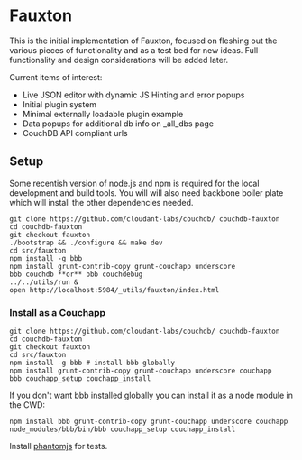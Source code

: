 Fauxton
=======

This is the initial implementation of Fauxton, focused on fleshing out
the various pieces of functionality and as a test bed for new ideas.
Full functionality and design considerations will be added later.

Current items of interest:

  * Live JSON editor with dynamic JS Hinting and error popups
  * Initial plugin system
  * Minimal externally loadable plugin example
  * Data popups for additional db info on \_all_dbs page
  * CouchDB API compliant urls

## Setup ##

Some recentish version of node.js and npm is required for the local
development and build tools. You will will also need backbone boiler
plate which will install the other dependencies needed.

    git clone https://github.com/cloudant-labs/couchdb/ couchdb-fauxton
    cd couchdb-fauxton
    git checkout fauxton
    ./bootstrap && ./configure && make dev
    cd src/fauxton
    npm install -g bbb
    npm install grunt-contrib-copy grunt-couchapp underscore
    bbb couchdb **or** bbb couchdebug
    ../../utils/run &
    open http://localhost:5984/_utils/fauxton/index.html

### Install as a Couchapp
    git clone https://github.com/cloudant-labs/couchdb/ couchdb-fauxton
    cd couchdb-fauxton
    git checkout fauxton
    cd src/fauxton
    npm install -g bbb # install bbb globally
    npm install grunt-contrib-copy grunt-couchapp underscore couchapp
    bbb couchapp_setup couchapp_install

If you don't want bbb installed globally you can install it as a node module in
the CWD:

    npm install bbb grunt-contrib-copy grunt-couchapp underscore couchapp
    node_modules/bbb/bin/bbb couchapp_setup couchapp_install

Install [phantomjs](http://phantomjs.org/) for tests.
